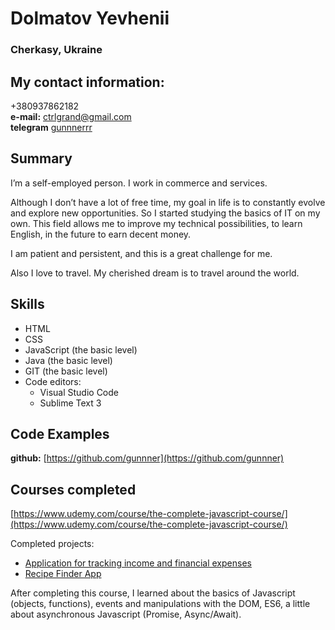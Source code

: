 # Dolmatov Yevhenii

### Cherkasy, Ukraine

## My contact information:
+380937862182  
**e-mail:** ctrlgrand@gmail.com  
**telegram**  [gunnnerrr](https://t.me/gunnnerrr)  

## Summary
I’m a self-employed person. I work in commerce and services.  

Although I don’t have a lot of free time, my goal in life is to constantly evolve and explore new opportunities. So I started studying the basics of IT on my own. This field allows me to improve my technical possibilities, to learn English, in the future to earn decent money. 

I am patient and persistent, and this is a great challenge for me.

Also I love to travel. My cherished dream is to travel around the world.

## Skills
- HTML
- CSS
- JavaScript (the basic level)
- Java (the basic level)  
- GIT (the basic level)
- Code editors:
	- Visual Studio Code
	- Sublime Text 3

## Code Examples
**github:** [https://github.com/gunnner](https://github.com/gunnner)  

## Courses completed
[https://www.udemy.com/course/the-complete-javascript-course/](https://www.udemy.com/course/the-complete-javascript-course/)  

Completed projects:
- [Application for tracking income and financial expenses](https://github.com/gunnner/budgety)
- [Recipe Finder App](https://github.com/gunnner/forkify)  

After completing this course, I learned about the basics of Javascript (objects, functions), events and manipulations with the DOM, ES6, a little about asynchronous Javascript (Promise, Async/Await).  